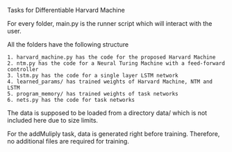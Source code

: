 Tasks for Differentiable Harvard Machine

For every folder, main.py is the runner script which will interact with the user.

All the folders have the following structure
  
    1. harvard_machine.py has the code for the proposed Harvard Machine
    2. ntm.py has the code for a Neural Turing Machine with a feed-forward controller
    3. lstm.py has the code for a single layer LSTM network
    4. learned_params/ has trained weights of Harvard Machine, NTM and LSTM
    5. program_memory/ has trained weights of task networks
    6. nets.py has the code for task networks
  
The data is supposed to be loaded from a directory data/ which is not included here due to size limits.

For the addMuliply task, data is generated right before training. Therefore, no additional files are required for training.
